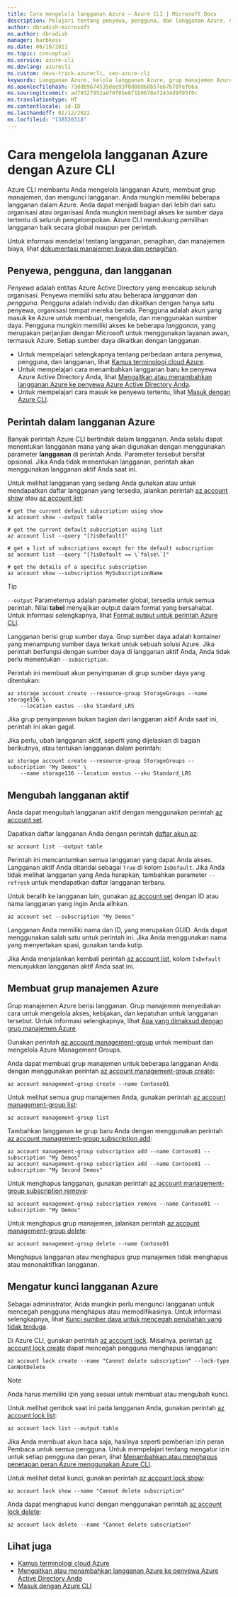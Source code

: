 ```yaml
---
title: Cara mengelola langganan Azure – Azure CLI | Microsoft Docs
description: Pelajari tentang penyewa, pengguna, dan langganan Azure. Gunakan Azure CLI untuk mengelola langganan Anda, membuat grup manajemen, dan mengunci langganan.
author: dbradish-microsoft
ms.author: dbradish
manager: barbkess
ms.date: 08/19/2021
ms.topic: conceptual
ms.service: azure-cli
ms.devlang: azurecli
ms.custom: devx-track-azurecli, seo-azure-cli
keywords: Langganan Azure, kelola langganan Azure, grup manajemen Azure, langganan set Azure cli, langganan pilih Azure cli
ms.openlocfilehash: 73ddb9674535dee93f0d80d68b57e67b70fef66a
ms.sourcegitcommit: ad79327952adf0f8be8f1b9678e72434d9f03f0c
ms.translationtype: HT
ms.contentlocale: id-ID
ms.lasthandoff: 02/12/2022
ms.locfileid: "138520318"
---
```

# <a name="how-to-manage-azure-subscriptions-with-the-azure-cli"></a>Cara mengelola langganan Azure dengan Azure CLI

Azure CLI membantu Anda mengelola langganan Azure, membuat grup manajemen, dan mengunci langganan.  Anda mungkin memiliki beberapa langganan dalam Azure. Anda dapat menjadi bagian dari lebih dari satu organisasi atau organisasi Anda mungkin membagi akses ke sumber daya tertentu di seluruh pengelompokan. Azure CLI mendukung pemilihan langganan baik secara global maupun per perintah.

Untuk informasi mendetail tentang langganan, penagihan, dan manajemen biaya, lihat [dokumentasi manajemen biaya dan penagihan](/azure/billing/).

## <a name="tenants-users-and-subscriptions"></a>Penyewa, pengguna, dan langganan

_Penyewa_ adalah entitas Azure Active Directory yang mencakup seluruh organisasi. Penyewa memiliki satu atau beberapa _langganan_ dan _pengguna_. Pengguna adalah individu dan dikaitkan dengan hanya satu penyewa, organisasi tempat mereka berada. Pengguna adalah akun yang masuk ke Azure untuk membuat, mengelola, dan menggunakan sumber daya. Pengguna mungkin memiliki akses ke beberapa _langganan_, yang merupakan perjanjian dengan Microsoft untuk menggunakan layanan awan, termasuk Azure. Setiap sumber daya dikaitkan dengan langganan.

* Untuk mempelajari selengkapnya tentang perbedaan antara penyewa, pengguna, dan langganan, lihat [Kamus terminologi cloud Azure](/azure/azure-glossary-cloud-terminology).
* Untuk mempelajari cara menambahkan langganan baru ke penyewa Azure Active Directory Anda, lihat [Mengaitkan atau menambahkan langganan Azure ke penyewa Azure Active Directory Anda](/azure/active-directory/active-directory-how-subscriptions-associated-directory).
* Untuk mempelajari cara masuk ke penyewa tertentu, lihat [Masuk dengan Azure CLI](./authenticate-azure-cli.md).

## <a name="commands-in-an-azure-subscription"></a>Perintah dalam langganan Azure

Banyak perintah Azure CLI bertindak dalam langganan. Anda selalu dapat menentukan langganan mana yang akan digunakan dengan menggunakan parameter **langganan** di perintah Anda. Parameter tersebut bersifat opsional. Jika Anda tidak menentukan langganan, perintah akan menggunakan langganan aktif Anda saat ini.

Untuk melihat langganan yang sedang Anda gunakan atau untuk mendapatkan daftar langganan yang tersedia, jalankan perintah [az account show](/cli/azure/account#az-account-show) atau [az account list](/cli/azure/account#az-account-list):

```azurecli
# get the current default subscription using show
az account show --output table

# get the current default subscription using list
az account list --query "[?isDefault]"

# get a list of subscriptions except for the default subscription
az account list --query "[?isDefault == \`false\`]"

# get the details of a specific subscription
az account show --subscription MySubscriptionName
```

> [!TIP]
> `--output` Parameternya adalah parameter global, tersedia untuk semua perintah. Nilai **tabel** menyajikan output dalam format yang bersahabat. Untuk informasi selengkapnya, lihat [Format output untuk perintah Azure CLI](/cli/azure/format-output-azure-cli).

Langganan berisi grup sumber daya. Grup sumber daya adalah kontainer yang menampung sumber daya terkait untuk sebuah solusi Azure. Jika perintah berfungsi dengan sumber daya di langganan aktif Anda, Anda tidak perlu menentukan `--subscription`.

Perintah ini membuat akun penyimpanan di grup sumber daya yang ditentukan:

```azurecli
az storage account create --resource-group StorageGroups --name storage136 \
    --location eastus --sku Standard_LRS
```

Jika grup penyimpanan bukan bagian dari langganan aktif Anda saat ini, perintah ini akan gagal.

Jika perlu, ubah langganan aktif, seperti yang dijelaskan di bagian berikutnya, atau tentukan langganan dalam perintah:

```azurecli
az storage account create --resource-group StorageGroups --subscription "My Demos" \
    --name storage136 --location eastus --sku Standard_LRS
```

## <a name="change-the-active-subscription"></a>Mengubah langganan aktif

Anda dapat mengubah langganan aktif dengan menggunakan perintah [az account set](/cli/azure/account#az-account-set).

Dapatkan daftar langganan Anda dengan perintah [daftar akun az](/cli/azure/account#az-account-list):

```azurecli
az account list --output table
```

Perintah ini mencantumkan semua langganan yang dapat Anda akses. Langganan aktif Anda ditandai sebagai `True` di kolom `IsDefault`. Jika Anda tidak melihat langganan yang Anda harapkan, tambahkan parameter `--refresh` untuk mendapatkan daftar langganan terbaru.

Untuk beralih ke langganan lain, gunakan [az account set](/cli/azure/account#az-account-set) dengan ID atau nama langganan yang ingin Anda alihkan.

```azurecli
az account set --subscription "My Demos"
```

Langganan Anda memiliki nama dan ID, yang merupakan GUID. Anda dapat menggunakan salah satu untuk perintah ini. Jika Anda menggunakan nama yang menyertakan spasi, gunakan tanda kutip.

Jika Anda menjalankan kembali perintah [az account list](/cli/azure/account#az_account_list), kolom `IsDefault` menunjukkan langganan aktif Anda saat ini.

## <a name="create-azure-management-groups"></a>Membuat grup manajemen Azure

Grup manajemen Azure berisi langganan. Grup manajemen menyediakan cara untuk mengelola akses, kebijakan, dan kepatuhan untuk langganan tersebut. Untuk informasi selengkapnya, lihat [Apa yang dimaksud dengan grup manajemen Azure](/azure/governance/management-groups/overview).

Gunakan perintah [az account management-group](/cli/azure/account/management-group) untuk membuat dan mengelola Azure Management Groups.

Anda dapat membuat grup manajemen untuk beberapa langganan Anda dengan menggunakan perintah [az account management-group create](/cli/azure/account/management-group#az-account-management-group-create):

```azurecli
az account management-group create --name Contoso01
```

Untuk melihat semua grup manajemen Anda, gunakan perintah [az account management-group list](/cli/azure/account/management-group#az-account-management-group-list):

```azurecli
az account management-group list
```

Tambahkan langganan ke grup baru Anda dengan menggunakan perintah [az account management-group subscription add](/cli/azure/account/management-group/subscription#az-account-management-group-subscription-add):

```azurecli
az account management-group subscription add --name Contoso01 --subscription "My Demos"
az account management-group subscription add --name Contoso01 --subscription "My Second Demos"
```

Untuk menghapus langganan, gunakan perintah [az account management-group subscription remove](/cli/azure/account/management-group/subscription#az-account-management-group-subscription-remove):

```azurecli
az account management-group subscription remove --name Contoso01 --subscription "My Demos"
```

Untuk menghapus grup manajemen, jalankan perintah [az account management-group delete](/cli/azure/account/management-group#az-account-management-group-delete):

```azurecli
az account management-group delete --name Contoso01
```

Menghapus langganan atau menghapus grup manajemen tidak menghapus atau menonaktifkan langganan.

## <a name="set-an-azure-subscription-lock"></a>Mengatur kunci langganan Azure

Sebagai administrator, Anda mungkin perlu mengunci langganan untuk mencegah pengguna menghapus atau memodifikasinya. Untuk informasi selengkapnya, lihat [Kunci sumber daya untuk mencegah perubahan yang tidak terduga](/azure/azure-resource-manager/management/lock-resources).

Di Azure CLI, gunakan perintah [az account lock](/cli/azure/account/lock). Misalnya, perintah [az account lock create](/cli/azure/account/lock#az-account-lock-create) dapat mencegah pengguna menghapus langganan:

```azurecli
az account lock create --name "Cannot delete subscription" --lock-type CanNotDelete
```

> [!NOTE]
> Anda harus memiliki izin yang sesuai untuk membuat atau mengubah kunci.

Untuk melihat gembok saat ini pada langganan Anda, gunakan perintah [az account lock list](/cli/azure/account/lock#az-account-lock-list):

```azurecli
az account lock list --output table
```

Jika Anda membuat akun baca saja, hasilnya seperti pemberian izin peran Pembaca untuk semua pengguna. Untuk mempelajari tentang mengatur izin untuk setiap pengguna dan peran, lihat [Menambahkan atau menghapus penetapan peran Azure menggunakan Azure CLI](/azure/role-based-access-control/role-assignments-cli).

Untuk melihat detail kunci, gunakan perintah [az account lock show](/cli/azure/account/lock#az-account-lock-show):

```azurecli
az account lock show --name "Cannot delete subscription"
```

Anda dapat menghapus kunci dengan menggunakan perintah [az account lock delete](/cli/azure/account/lock#az-account-lock-delete):

```azurecli
az account lock delete --name "Cannot delete subscription"
```

## <a name="see-also"></a>Lihat juga

* [Kamus terminologi cloud Azure](/azure/azure-glossary-cloud-terminology)
* [Mengaitkan atau menambahkan langganan Azure ke penyewa Azure Active Directory Anda](/azure/active-directory/active-directory-how-subscriptions-associated-directory)
* [Masuk dengan Azure CLI](./authenticate-azure-cli.md)
